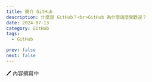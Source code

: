 ```yaml
---
title: 簡介 GitHub
description: 什麼是 GitHub？<br>GitHub 為什麼這麼受歡迎？
date: 2024-07-13
category: GitHub
tags:
  - GitHub

prev: false
next: false
---
```


🖊️ 內容撰寫中
